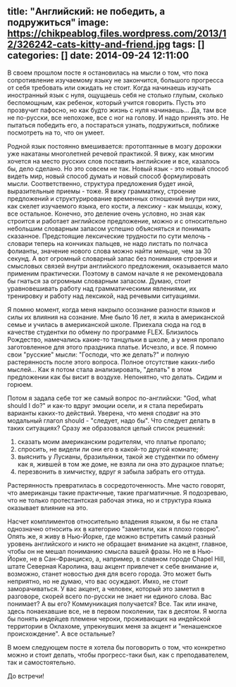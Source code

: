 title: "Английский: не победить, а подружиться"
image: https://chikpeablog.files.wordpress.com/2013/12/326242-cats-kitty-and-friend.jpg
tags: []
categories: []
date: 2014-09-24 12:11:00
---
В своем прошлом посте я остановилась на мысли о том, что пока сопротивление изучаемому языку не закончится, большого прогресса от себя требовать или ожидать не стоит. Когда начинаешь изучать иностранный язык с нуля, ощущаешь себя не столько глупым, сколько беспомощным, как ребенок, который учится говорить. Пусть это прозвучит пафосно, но как будто жизнь с нуля начинаешь... Да, там все не по-русски, все непохоже, все с ног на голову. И надо принять это. Не пытаться победить его, а постараться узнать, подружиться, поближе посмотреть на то, что он умеет.

<!-- more -->
Родной язык постоянно вмешивается: протоптанные в мозгу дорожки уже накатаны многолетней речевой практикой. Я вижу, как многим хочется на место русских слов поставить английские и все, казалось бы, дело сделано. Но это совсем не так. Новый язык - это новый способ видеть мир, новый способ думать и новый способ формулировать мысли. Соответственно, структура предложения будет иной, выразительные приемы - тоже. Я вижу грамматику, строение предложений и структурирование временных отношений внутри них, как скелет изучаемого языка, его кости, а лексику - как мышцы, кожу, все остальное. Конечно, это деление очень условно, но зная как строится и работает английское предложение, можно и с относительно небольшим словарным запасом успешно объясняться и понимать сказанное. Предстоящие лексические трудности по сути мелочь - словари теперь на кончиках пальцев, не надо листать по полчаса фолианты, значение нового слова можно найти меньше, чем за 30 секунд. А вот огромный словарный запас без понимания строения и смысловых связей внутри английского предложения, оказывается мало применим практически. Поэтому в самом начале я не рекомендовала бы гнаться за огромным словарным запасом. Думаю, стоит уравновешивать работу над грамматическими явлениями, их тренировку и работу над лексикой, над речевыми ситуациями.

Я помню момент, когда меня накрыло осознание разности языков и силы их влияния на сознание. Мне было 16 лет, я жила в американской семье и училась в американской школе. Приехала сюда на год в качестве студентки по обмену по программе FLEX. Близилось Рождество, намечались какие-то танцульки в школе, а у меня пропало заготовленное для этого праздника платье. Исчезло, и все. Я помню свои "русские" мысли: "Господи, что же делать?" и полную растерянность после этого вопроса. Полное отсутствие каких-либо мыслей... Как я потом стала анализировать, "делать" в этом предложении как бы висит в воздухе. Непонятно, что делать. Сидим и горюем. 

Потом я задала себе тот же самый вопрос по-английски: "God, what should I do?" и как-то вдруг эмоции осели, и я стала перебирать варианты каких-то действий. Уверена, что меня сподвиг на это модальный глагол should - "следует, надо бы". Что следует делать в таких ситуациях? Сразу же образовался целый список решений:

1. сказать моим американским родителям, что платье пропало;
2. спросить, не видели ли они его в какой-то другой комнате;
3. выяснить у Лусианы, бразильянки, такой же студентки по обмену как я, жившей в том же доме, не взяла ли она это дурацкое платье;
4. перезвонить в химчистку, вдруг я забыла забрать его оттуда.

Растерянность превратилась в сосредоточенность. Мне часто говорят, что американцы такие практичные, такие прагматичные. Я подозреваю, что не только протестантская рабочая этика, но и структура языка оказывает влияние на это.

Насчет комплиментов относительно владения языком, я бы не стала однозначно относить их в категорию "заметили, как я плохо говорю". Опять же, я живу в Нью-Йорке, где можно встретить самый разный уровень английского и никто не обращает внимание на акцент, главное, чтобы он не мешал пониманию смысла вашей фразы. Но не в Нью-Йорке, не в Сан-Франциско, а, например, в славном городе Chapel Hill, штате Северная Каролина, ваш акцент привлечет к себе внимание и, возможно, станет новостью дня для всего города. Это может быть неприятно, но не думаю, что вас осуждают. Имхо, не стоит заморачиваться. У вас акцент, а человек, который это заметил в разговоре, скорей всего по-русски не знает ни единого слова. Вас понимает? А вы его? Коммуникация получается? Все.   Так или иначе, здесь понаехавшие все, не в первом поколении, так в десятом. Я могла бы понять индейцев племени чероки, проживающих на индейской территории в Оклахоме, упрекнувших меня за акцент и "ненашенское происхождение". А все остальные? 

В моем следующем посте я хотела бы поговорить о том, что конкретно можно и стоит делать, чтобы прогресс-таки был, как с преподавателем, так и самостоятельно. 

До встречи!